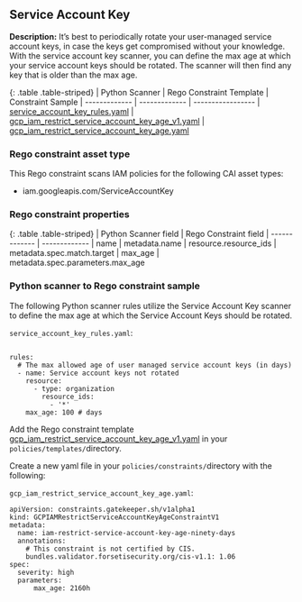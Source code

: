 ## Service Account Key

**Description:** It’s best to periodically rotate your user-managed service 
account keys, in case the keys get compromised without your knowledge. With 
the service account key scanner, you can define the max age at which your 
service account keys should be rotated. The scanner will then find any key 
that is older than the max age.

{: .table .table-striped}
| Python Scanner | Rego Constraint Template | Constraint Sample
| ------------- | ------------- | -----------------
| [service_account_key_rules.yaml](https://github.com/forseti-security/terraform-google-forseti/blob/master/modules/rules/templates/rules/service_account_key_rules.yaml) | [gcp_iam_restrict_service_account_key_age_v1.yaml](https://github.com/forseti-security/policy-library/blob/master/policies/templates/gcp_iam_restrict_service_account_key_age_v1.yaml) | [gcp_iam_restrict_service_account_key_age.yaml](https://github.com/forseti-security/policy-library/blob/master/samples/gcp_iam_restrict_service_account_key_age.yaml)

### Rego constraint asset type

This Rego constraint scans IAM policies for the following CAI asset types:

- iam.googleapis.com/ServiceAccountKey

### Rego constraint properties

{: .table .table-striped}
| Python Scanner field | Rego Constraint field
| ------------- | -------------
| name | metadata.name
| resource.resource_ids | metadata.spec.match.target
| max_age | metadata.spec.parameters.max_age


### Python scanner to Rego constraint sample

The following Python scanner rules utilize the Service Account Key scanner to
define the max age at which the Service Account Keys should be rotated.

`service_account_key_rules.yaml`:
```

rules:
  # The max allowed age of user managed service account keys (in days)
  - name: Service account keys not rotated
    resource:
      - type: organization
        resource_ids:
          - '*'
    max_age: 100 # days
```

Add the Rego constraint template 
[gcp_iam_restrict_service_account_key_age_v1.yaml](https://github.com/forseti-security/policy-library/blob/master/policies/templates/gcp_iam_restrict_service_account_key_age_v1.yam) 
in your `policies/templates/`directory.

Create a new yaml file in your `policies/constraints/`directory with the following:

`gcp_iam_restrict_service_account_key_age.yaml`:

```
apiVersion: constraints.gatekeeper.sh/v1alpha1
kind: GCPIAMRestrictServiceAccountKeyAgeConstraintV1
metadata:
  name: iam-restrict-service-account-key-age-ninety-days
  annotations:
    # This constraint is not certified by CIS.
    bundles.validator.forsetisecurity.org/cis-v1.1: 1.06
spec:
  severity: high
  parameters:
      max_age: 2160h
```
